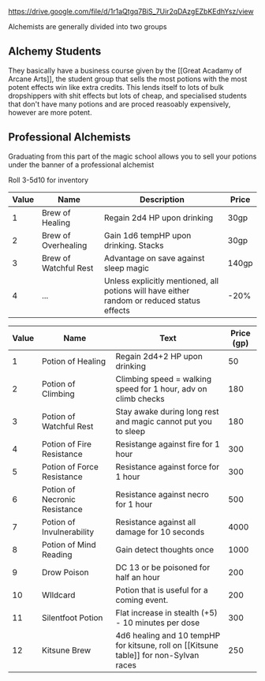 https://drive.google.com/file/d/1r1aQtgq7BiS_7Uir2qDAzgEZbKEdhYsz/view

Alchemists are generally divided into two groups
## Alchemy Students
They basically have a business course given by the [[Great Acadamy of Arcane Arts]], the student group that sells the most potions with the most potent effects win like extra credits. This lends itself to lots of bulk dropshippers with shit effects but lots of cheap, and specialised students that don't have many potions and are proced reasoably expensively, however are more potent.

## Professional Alchemists
Graduating from this part of the magic school allows you to sell your potions under the banner of a professional alchemist

Roll 3-5d10 for inventory

| Value | Name                  | Description                                                                                | Price |
| ----- | --------------------- | ------------------------------------------------------------------------------------------ | ----- |
| 1     | Brew of Healing       | Regain 2d4 HP upon drinking                                                                | 30gp  |
| 2     | Brew of Overhealing   | Gain 1d6 tempHP upon drinking. Stacks                                                      | 30gp  |
| 3     | Brew of Watchful Rest | Advantage on save against sleep magic                                                      | 140gp |
| 4     | ...                   | Unless explicitly mentioned, all potions will have either random or reduced status effects | -20%  |


| Value | Name                          | Text                                                                                  | Price (gp) |
| ----- | ----------------------------- | ------------------------------------------------------------------------------------- | ---------- |
| 1     | Potion of Healing             | Regain 2d4+2 HP upon drinking                                                         | 50         |
| 2     | Potion of Climbing            | Climbing speed = walking speed for 1 hour, adv on climb checks                        | 180        |
| 3     | Potion of Watchful Rest       | Stay awake during long rest and magic cannot put you to sleep                         | 180        |
| 4     | Potion of Fire Resistance     | Resistange against fire for 1 hour                                                    | 300        |
| 5     | Potion of Force Resistance    | Resistance against force for 1 hour                                                   | 300        |
| 6     | Potion of Necronic Resistance | Resistance against necro for 1 hour                                                   | 500        |
| 7     | Potion of Invulnerability     | Resistance against all damage for 10 seconds                                          | 4000       |
| 8     | Potion of Mind Reading        | Gain detect thoughts once                                                             | 1000       |
| 9     | Drow Poison                   | DC 13 or be poisoned for half an hour                                                 | 200        |
| 10    | WIldcard                      | Potion that is useful for a coming event.                                             | 200        |
| 11    | Silentfoot Potion             | Flat increase in stealth (+5) - 10 minutes per dose                                   | 300        |
| 12    | Kitsune Brew                  | 4d6 healing and 10 tempHP for kitsune, roll on [[Kitsune table]] for non-Sylvan races | 250        |
